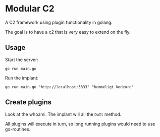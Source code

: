 # Modular C2

A C2 framework using plugin functionality in golang. 

The goal is to have a c2 that is very easy to extend on the fly.

## Usage
Start the server:
```
go run main.go
```

Run the implant:
```
go run main.go "http://localhost:3333" "hemmeligt_kodeord"
```

## Create plugins
Look at the whoami. The implant will all the `DoIt` method.

All plugins will execute in turn, so long running plugins would need to use go-routines.
